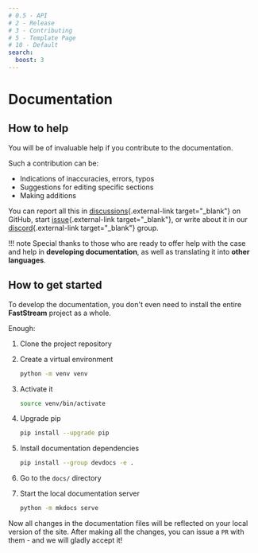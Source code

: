 ```yaml
---
# 0.5 - API
# 2 - Release
# 3 - Contributing
# 5 - Template Page
# 10 - Default
search:
  boost: 3
---
```


# Documentation

## How to help

You will be of invaluable help if you contribute to the documentation.

Such a contribution can be:

* Indications of inaccuracies, errors, typos
* Suggestions for editing specific sections
* Making additions

You can report all this in [discussions](https://github.com/ag2ai/faststream/discussions){.external-link target="_blank"} on GitHub, start [issue](https://github.com/ag2ai/faststream/issues){.external-link target="_blank"}, or write about it in our [discord](https://discord.gg/qFm6aSqq59){.external-link target="_blank"} group.

!!! note
    Special thanks to those who are ready to offer help with the case and help in **developing documentation**, as well as translating it into **other languages**.

## How to get started

To develop the documentation, you don't even need to install the entire **FastStream** project as a whole.

Enough:

1. Clone the project repository
2. Create a virtual environment
    ```bash
    python -m venv venv
    ```
3. Activate it
    ```bash
    source venv/bin/activate
    ```
4. Upgrade pip
    ```bash
    pip install --upgrade pip
    ```

5. Install documentation dependencies
    ```bash
    pip install --group devdocs -e .
    ```
6. Go to the `docs/` directory
7. Start the local documentation server
    ```bash
    python -m mkdocs serve
    ```

Now all changes in the documentation files will be reflected on your local version of the site.
After making all the changes, you can issue a `PR` with them - and we will gladly accept it!
